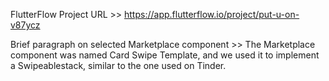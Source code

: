 FlutterFlow Project URL >> https://app.flutterflow.io/project/put-u-on-v87ycz

Brief paragraph on selected Marketplace component >> The Marketplace component was named Card Swipe Template, and we used it to implement a Swipeablestack, similar to the one used on Tinder.
